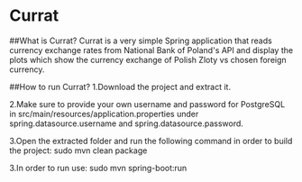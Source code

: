 # Currat

##What is Currat?
Currat is a very simple Spring application that reads currency exchange rates from National Bank of Poland's API and display the plots which show the currency exchange of Polish Zloty vs chosen foreign currency.

##How to run Currat?
1.Download the project and extract it.

2.Make sure to provide your own username and password for PostgreSQL in src/main/resources/application.properties under spring.datasource.username and spring.datasource.password.

3.Open the extracted folder and run the following command in order to build the project: sudo mvn clean package

3.In order to run use: sudo mvn spring-boot:run
